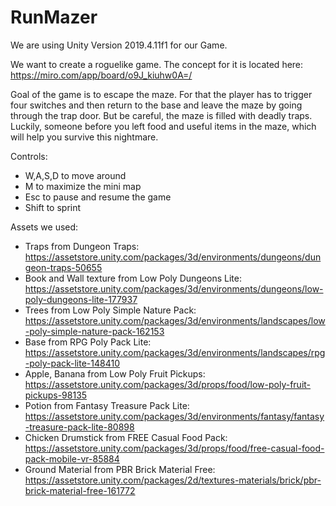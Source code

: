 # RunMazer

We are using Unity Version 2019.4.11f1 for our Game.

We want to create a roguelike game.
The concept for it is located here: https://miro.com/app/board/o9J_kiuhw0A=/

Goal of the game is to escape the maze. For that the player has to trigger four switches and then return to the base and leave the maze by going through the trap door. But be careful, the maze is filled with deadly traps. Luckily, someone before you left food and useful items in the maze, which will help you survive this nightmare.

Controls:
 - W,A,S,D to move around
 - M to maximize the mini map
 - Esc to pause and resume the game
 - Shift to sprint 
  

Assets we used:
 - Traps from Dungeon Traps: https://assetstore.unity.com/packages/3d/environments/dungeons/dungeon-traps-50655 
 - Book and Wall texture from Low Poly Dungeons Lite: https://assetstore.unity.com/packages/3d/environments/dungeons/low-poly-dungeons-lite-177937 
 - Trees from Low Poly Simple Nature Pack: https://assetstore.unity.com/packages/3d/environments/landscapes/low-poly-simple-nature-pack-162153
 - Base from RPG Poly Pack Lite: https://assetstore.unity.com/packages/3d/environments/landscapes/rpg-poly-pack-lite-148410
 - Apple, Banana from Low Poly Fruit Pickups: https://assetstore.unity.com/packages/3d/props/food/low-poly-fruit-pickups-98135
 - Potion from Fantasy Treasure Pack Lite: https://assetstore.unity.com/packages/3d/environments/fantasy/fantasy-treasure-pack-lite-80898
 - Chicken Drumstick from FREE Casual Food Pack: https://assetstore.unity.com/packages/3d/props/food/free-casual-food-pack-mobile-vr-85884
 - Ground Material from PBR Brick Material Free: https://assetstore.unity.com/packages/2d/textures-materials/brick/pbr-brick-material-free-161772
